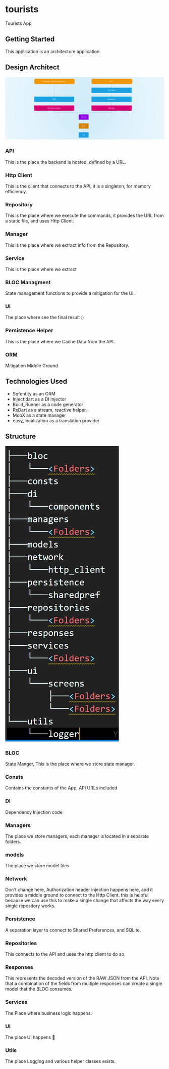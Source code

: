 # tourists

Tourists App



## Getting Started

This application is an architecture application.



## Design Architect

<img src="./snapshots/design_pattern.png" alt="Design Pattern"  />



### API

This is the place the backend is hosted, defined by a URL.

### Http Client

This is the client that connects to the API, it is a singleton, for memory efficiency.

### Repository

This is the place where we execute the commands, it provides the URL from a static file, and uses Http Client.

### Manager

This is the place where we extract info from the Repository.

### Service

This is the place where we extract

### BLOC Managment

State management functions to provide a mitigation for the UI.

### UI

The place where see the final result :)

### Persistence Helper

This is the place where we Cache Data from the API.

### ORM

Mitigation Middle Ground

## Technologies Used

* Sqfentity as an ORM
* Inject:dart as a DI Injector
* Build_Runner as a code generator
* RxDart as a stream, reactive helper.
* MobX as a state manager
* easy_localization as a translation provider

## Structure

<img src='./snapshots/Tree.jpg' alt="Design Tree">

### BLOC

State Manger, This is the place where we store state manager.

### Consts

Contains the constants of the App, API URLs included

### DI

Dependency Injection code

### Managers

The place we store managers, each manager is located in a separate folders.

### models

The place we store model files

### Network

Don't change here, Authorization header injection happens here, and it provides a middle ground to connect to the Http Client. this is helpful because we can use this to make a single change that affects the way every single repository works.

### Persistence

A separation layer to connect to Shared Preferences, and SQLite.

### Repositories

This connects to the API and uses the http client to do so.

### Responses

This represents the decoded version of the RAW JSON from the API. Note that a combination of the fields from multiple responses can create a single model that the BLOC consumes.

### Services

The Place where business logic happens.

### UI

The place UI happens :slightly_smiling_face:

### Utils

The place Logging and various helper classes exists.

